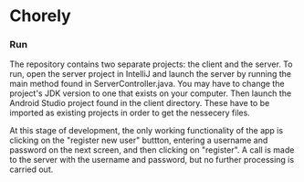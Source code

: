 
# Chorely

### Run

The repository contains two separate projects: the client and the server. To run, open the server project in IntelliJ and launch the server by running the main method found in ServerController.java. You may have to change the project's JDK version to one that exists on your computer. Then launch the Android Studio project found in the client directory. These have to be imported as existing projects in order to get the nessecery files.

At this stage of development, the only working functionality of the app is clicking on the "register new user" buttton, entering a username and password on the next screen, and then clicking on "register". A call is made to the server with the username and password, but no further processing is carried out.
